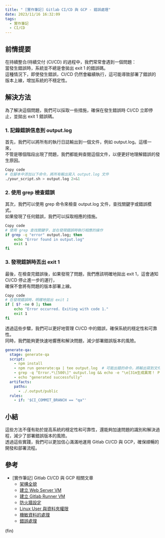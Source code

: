```yaml
---
title: " [實作筆記] Gitlab CI/CD 與 GCP - 錯誤處理"
date: 2023/11/16 16:32:09
tags:
  - 實作筆記
  - CI/CD
---
```


## 前情提要

在持續整合/持續交付 (CI/CD) 的過程中，我們常常會遇到一個問題：  
當發生錯誤時，系統並不總是會拋出 exit 1 的錯誤碼。  
這種情況下，即使發生錯誤，CI/CD 仍然會繼續執行，這可能導致部署了錯誤的版本上線，增加系統的不穩定性。

## 解決方法

為了解決這個問題，我們可以採取一些措施，確保在發生錯誤時 CI/CD 立即停止，並拋出 exit 1 錯誤碼。

### 1. 記錄錯誤信息到 output.log

  首先，我們可以將所有的執行日誌輸出到一個文件，例如 output.log。這樣一來，  
  不管是哪個階段出現了問題，我們都能夠查閱這個文件，以便更好地理解錯誤的發生原因。  

  ```bash
  Copy code
  # 在腳本中添加以下命令，將所有輸出寫入 output.log 文件
  ./your_script.sh > output.log 2>&1
  ```

### 2. 使用 grep 檢查錯誤

  其次，我們可以使用 grep 命令來檢查 output.log 文件，查找關鍵字或錯誤模式。  
  如果發現了任何錯誤，我們可以採取相應的措施。

  ```bash
  Copy code
  # 使用 grep 查找關鍵字，並在發現錯誤時執行相應的操作
  if grep -q "error" output.log; then
      echo "Error found in output.log"
      exit 1
  fi
  ```

### 3. 發現錯誤時丟出 exit 1

  最後，在檢查完錯誤後，如果發現了問題，我們應該明確地拋出 exit 1，這會通知 CI/CD 停止進一步的運行，  
  確保不會將有問題的版本部署上線。  

  ```bash
  Copy code
  # 在發現錯誤時，明確地拋出 exit 1
  if [ $? -ne 0 ]; then
      echo "Error occurred. Exiting with code 1."
      exit 1
  fi
  ```

透過這些步驟，我們可以更好地管理 CI/CD 中的錯誤，確保系統的穩定性和可靠性。  
同時，我們能夠更快速地響應和解決問題，減少部署錯誤版本的風險。  

```yaml
generate-qa:
  stage: generate-qa
  script:
    - npm install
    - npm run generate:qa | tee output.log  # 可能出錯的命令，將輸出寫到文件
    - grep -q "Error.*\[500\]" output.log && echo -e "\e[31m生成異常！ Prerendering 發生 500 Error\e[0m" && exit 1
    - echo "generated successfully"
  artifacts:
    paths:
      - ./.output/public
  rules:
    - if: '$CI_COMMIT_BRANCH == "qa"'
```

## 小結

這些方法不僅有助於提高系統的穩定性和可靠性，還能夠加速問題的識別和解決過程，減少了部署錯誤版本的風險。  
透過這些實踐，我們可以更加信心滿滿地運用 Gitlab CI/CD 與 GCP，確保順暢的開發和部署流程。  

## 參考

- [實作筆記] Gitlab CI/CD 與 GCP 相關文章
  - [架構全貌](https://blog.marsen.me/2023/04/13/2023/gitlab_ci_and_gcp_vm/)
  - [建立 Web Server VM](https://blog.marsen.me/2023/04/14/2023/gitlab_ci_and_gcp_vm_create_server/)
  - [建立 Gitlab Runner VM](https://blog.marsen.me/2023/04/14/2023/gitlab_ci_and_gcp_vm_cretae_runner/)
  - [防火牆設定](https://blog.marsen.me/2023/04/14/2023/gitlab_ci_and_gcp_vm_firewall/)
  - [Linux User 與資料夾權限](https://blog.marsen.me/2023/04/24/2023/gitlab_ci_and_gcp_vm_account/)
  - [機敏資料的處理](https://blog.marsen.me/2023/05/29/2023/gitlab_ci_and_gcp_vm_secret_config/)
  - [錯誤處理](https://blog.marsen.me/2023/11/16/2023/gitlab_ci_error_handle/)

(fin)
